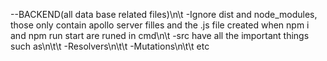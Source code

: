 
--BACKEND(all data base related files)\n\t
  -Ignore dist and node_modules, those only contain apollo server filles and the .js file created when npm i and npm run start are runed in cmd\n\t
  -src have all the important things such as\n\t\t
      -Resolvers\n\t\t
      -Mutations\n\t\t
      etc
